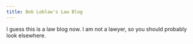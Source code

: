 ```yaml
---
title: Bob Loblaw's Law Blog
---
```


I guess this is a law blog now. I am not a lawyer, so you should probably look elsewhere.
